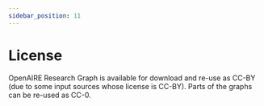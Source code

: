 ```yaml
---
sidebar_position: 11
---
```


# License

OpenAIRE Research Graph is available for download and re-use as CC-BY (due to some input sources whose license is CC-BY). Parts of the graphs can be re-used as CC-0.

